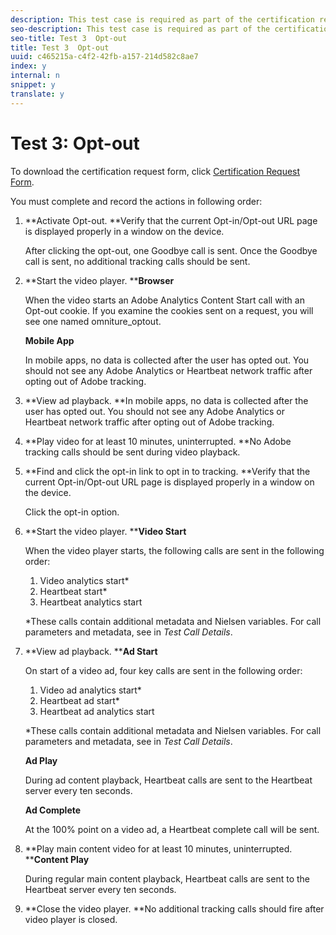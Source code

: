 ```yaml
---
description: This test case is required as part of the certification request form and validates mobile interruption behavior.
seo-description: This test case is required as part of the certification request form and validates mobile interruption behavior.
seo-title: Test 3  Opt-out
title: Test 3  Opt-out
uuid: c465215a-c4f2-42fb-a157-214d582c8ae7
index: y
internal: n
snippet: y
translate: y
---
```


# Test 3: Opt-out

To download the certification request form, click [ Certification Request Form](nielsen_cert_request.docx). 

You must complete and record the actions in following order: 


1. **Activate Opt-out. **Verify that the current Opt-in/Opt-out URL page is displayed properly in a window on the device. 

   After clicking the opt-out, one Goodbye call is sent. Once the Goodbye call is sent, no additional tracking calls should be sent. 

1. **Start the video player. ****Browser** 

   When the video starts an Adobe Analytics Content Start call with an Opt-out cookie. If you examine the cookies sent on a request, you will see one named omniture_optout. 

   **Mobile App** 

   In mobile apps, no data is collected after the user has opted out. You should not see any Adobe Analytics or Heartbeat network traffic after opting out of Adobe tracking. 

1. **View ad playback. **In mobile apps, no data is collected after the user has opted out. You should not see any Adobe Analytics or Heartbeat network traffic after opting out of Adobe tracking. 

1. **Play video for at least 10 minutes, uninterrupted. **No Adobe tracking calls should be sent during video playback. 

1. **Find and click the opt-in link to opt in to tracking. **Verify that the current Opt-in/Opt-out URL page is displayed properly in a window on the device. 

   Click the opt-in option. 

1. **Start the video player. ****Video Start**

   When the video player starts, the following calls are sent in the following order: 


    1. Video analytics start*
    1. Heartbeat start*
    1. Heartbeat analytics start


   *These calls contain additional metadata and Nielsen variables. For call parameters and metadata, see [](../validation/c_vhl_test-call-details.md#section_qts_xff_f2b) in *Test Call Details*.

1. **View ad playback. ****Ad Start** 

   On start of a video ad, four key calls are sent in the following order: 


    1. Video ad analytics start*
    1. Heartbeat ad start*
    1. Heartbeat ad analytics start


   *These calls contain additional metadata and Nielsen variables. For call parameters and metadata, see [](../validation/c_vhl_test-call-details.md#section_wz3_yff_f2b) in *Test Call Details*.

   **Ad Play** 

   During ad content playback, Heartbeat calls are sent to the Heartbeat server every ten seconds. 

   **Ad Complete** 

   At the 100% point on a video ad, a Heartbeat complete call will be sent. 

1. **Play main content video for at least 10 minutes, uninterrupted. ****Content Play** 

   During regular main content playback, Heartbeat calls are sent to the Heartbeat server every ten seconds. 

1. **Close the video player. **No additional tracking calls should fire after video player is closed. 


